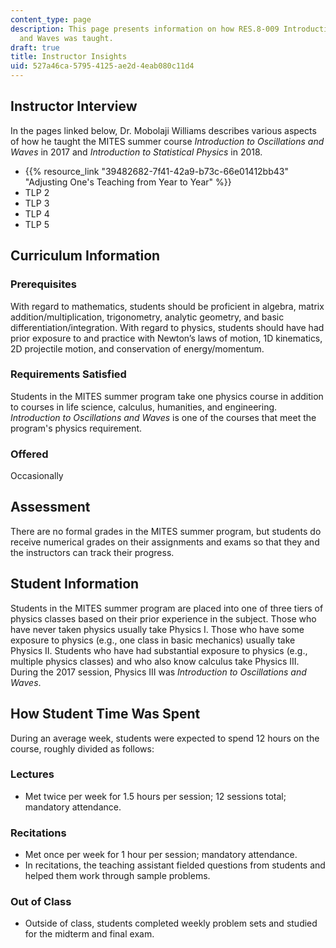 ```yaml
---
content_type: page
description: This page presents information on how RES.8-009 Introduction to Oscillations
  and Waves was taught.
draft: true
title: Instructor Insights
uid: 527a46ca-5795-4125-ae2d-4eab080c11d4
---
```

## Instructor Interview

In the pages linked below, Dr. Mobolaji Williams describes various aspects of how he taught the MITES summer course *Introduction to Oscillations and Waves* in 2017 and *Introduction to Statistical Physics* in 2018.

- {{% resource_link "39482682-7f41-42a9-b73c-66e01412bb43" "Adjusting One's Teaching from Year to Year" %}}
- TLP 2
- TLP 3
- TLP 4
- TLP 5

## Curriculum Information

### Prerequisites

With regard to mathematics, students should be proficient in algebra, matrix addition/multiplication, trigonometry, analytic geometry, and basic differentiation/integration. With regard to physics, students should have had prior exposure to and practice with Newton’s laws of motion, 1D kinematics, 2D projectile motion, and conservation of energy/momentum.

### Requirements Satisfied

Students in the MITES summer program take one physics course in addition to courses in life science, calculus, humanities, and engineering. *Introduction to Oscillations and Waves* is one of the courses that meet the program's physics requirement.

### Offered

Occasionally

## Assessment

There are no formal grades in the MITES summer program, but students do receive numerical grades on their assignments and exams so that they and the instructors can track their progress. 

## Student Information

Students in the MITES summer program are placed into one of three tiers of physics classes based on their prior experience in the subject. Those who have never taken physics usually take Physics I. Those who have some exposure to physics (e.g., one class in basic mechanics) usually take Physics II. Students who have had substantial exposure to physics (e.g., multiple physics classes) and who also know calculus take Physics III. During the 2017 session, Physics III was *Introduction to Oscillations and Waves*.

## How Student Time Was Spent

During an average week, students were expected to spend 12 hours on the course, roughly divided as follows:

### Lectures

- Met twice per week for 1.5 hours per session; 12 sessions total; mandatory attendance.

### Recitations

- Met once per week for 1 hour per session; mandatory attendance.
- In recitations, the teaching assistant fielded questions from students and helped them work through sample problems.

### Out of Class

- Outside of class, students completed weekly problem sets and studied for the midterm and final exam.